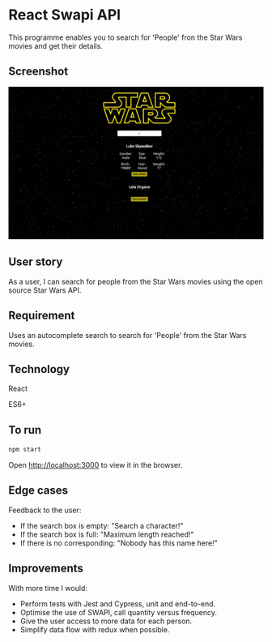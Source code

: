 
# React Swapi API

This programme enables you to search for 'People' fron the Star Wars movies and get their details.

## Screenshot

![screenshot](public/Screenshot.png)

## User story

As a user, I can search for people from the Star Wars movies using the open source Star Wars API.

## Requirement

Uses an autocomplete search to search for 'People' from the Star Wars movies.

## Technology

React

ES6+

## To run

```bash
npm start
```

Open [http://localhost:3000](http://localhost:3000) to view it in the browser.

## Edge cases

Feedback to the user:

- If the search box is empty: "Search a character!"
- If the search box is full: "Maximum length reached!"
- If there is no corresponding: "Nobody has this name here!"

## Improvements

With more time I would:

- Perform tests with Jest and Cypress, unit and end-to-end.
- Optimise the use of SWAPI, call quantity versus frequency.
- Give the user access to more data for each person.
- Simplify data flow with redux when possible.
